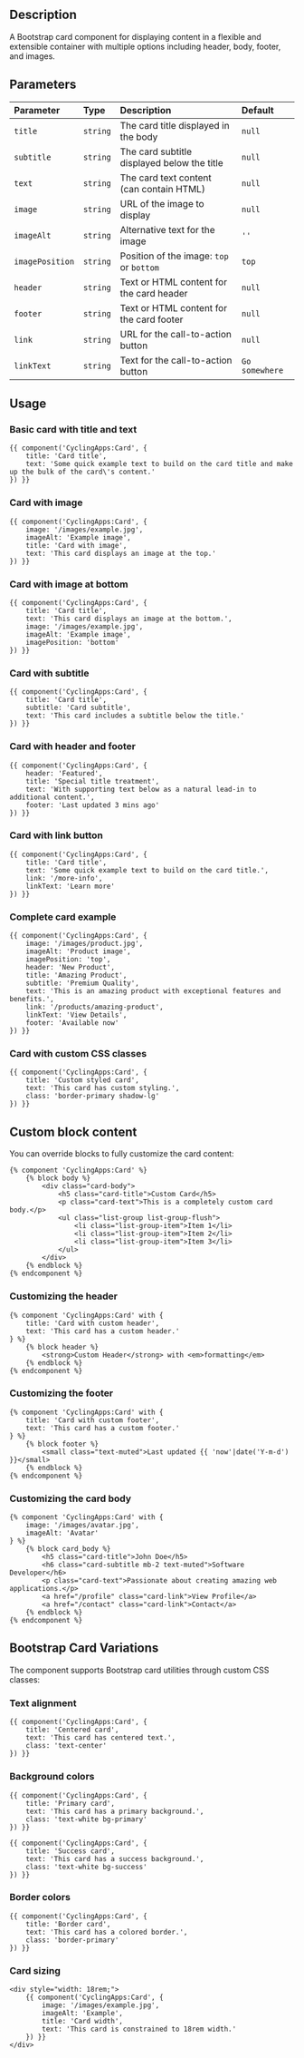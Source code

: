 ## Description

A Bootstrap card component for displaying content in a flexible and extensible container with multiple options including header, body, footer, and images.

## Parameters

| Parameter       | Type     | Description                                                    | Default        |
|:----------------|:---------|:---------------------------------------------------------------|:---------------|
| `title`         | `string` | The card title displayed in the body                           | `null`         |
| `subtitle`      | `string` | The card subtitle displayed below the title                    | `null`         |
| `text`          | `string` | The card text content (can contain HTML)                       | `null`         |
| `image`         | `string` | URL of the image to display                                    | `null`         |
| `imageAlt`      | `string` | Alternative text for the image                                 | `''`           |
| `imagePosition` | `string` | Position of the image: `top` or `bottom`                       | `top`          |
| `header`        | `string` | Text or HTML content for the card header                       | `null`         |
| `footer`        | `string` | Text or HTML content for the card footer                       | `null`         |
| `link`          | `string` | URL for the call-to-action button                              | `null`         |
| `linkText`      | `string` | Text for the call-to-action button                             | `Go somewhere` |

## Usage

### Basic card with title and text

```twig
{{ component('CyclingApps:Card', {
    title: 'Card title',
    text: 'Some quick example text to build on the card title and make up the bulk of the card\'s content.'
}) }}
```

### Card with image

```twig
{{ component('CyclingApps:Card', {
    image: '/images/example.jpg',
    imageAlt: 'Example image',
    title: 'Card with image',
    text: 'This card displays an image at the top.'
}) }}
```

### Card with image at bottom

```twig
{{ component('CyclingApps:Card', {
    title: 'Card title',
    text: 'This card displays an image at the bottom.',
    image: '/images/example.jpg',
    imageAlt: 'Example image',
    imagePosition: 'bottom'
}) }}
```

### Card with subtitle

```twig
{{ component('CyclingApps:Card', {
    title: 'Card title',
    subtitle: 'Card subtitle',
    text: 'This card includes a subtitle below the title.'
}) }}
```

### Card with header and footer

```twig
{{ component('CyclingApps:Card', {
    header: 'Featured',
    title: 'Special title treatment',
    text: 'With supporting text below as a natural lead-in to additional content.',
    footer: 'Last updated 3 mins ago'
}) }}
```

### Card with link button

```twig
{{ component('CyclingApps:Card', {
    title: 'Card title',
    text: 'Some quick example text to build on the card title.',
    link: '/more-info',
    linkText: 'Learn more'
}) }}
```

### Complete card example

```twig
{{ component('CyclingApps:Card', {
    image: '/images/product.jpg',
    imageAlt: 'Product image',
    imagePosition: 'top',
    header: 'New Product',
    title: 'Amazing Product',
    subtitle: 'Premium Quality',
    text: 'This is an amazing product with exceptional features and benefits.',
    link: '/products/amazing-product',
    linkText: 'View Details',
    footer: 'Available now'
}) }}
```

### Card with custom CSS classes

```twig
{{ component('CyclingApps:Card', {
    title: 'Custom styled card',
    text: 'This card has custom styling.',
    class: 'border-primary shadow-lg'
}) }}
```

## Custom block content

You can override blocks to fully customize the card content:

```twig
{% component 'CyclingApps:Card' %}
    {% block body %}
        <div class="card-body">
            <h5 class="card-title">Custom Card</h5>
            <p class="card-text">This is a completely custom card body.</p>
            <ul class="list-group list-group-flush">
                <li class="list-group-item">Item 1</li>
                <li class="list-group-item">Item 2</li>
                <li class="list-group-item">Item 3</li>
            </ul>
        </div>
    {% endblock %}
{% endcomponent %}
```

### Customizing the header

```twig
{% component 'CyclingApps:Card' with {
    title: 'Card with custom header',
    text: 'This card has a custom header.'
} %}
    {% block header %}
        <strong>Custom Header</strong> with <em>formatting</em>
    {% endblock %}
{% endcomponent %}
```

### Customizing the footer

```twig
{% component 'CyclingApps:Card' with {
    title: 'Card with custom footer',
    text: 'This card has a custom footer.'
} %}
    {% block footer %}
        <small class="text-muted">Last updated {{ 'now'|date('Y-m-d') }}</small>
    {% endblock %}
{% endcomponent %}
```

### Customizing the card body

```twig
{% component 'CyclingApps:Card' with {
    image: '/images/avatar.jpg',
    imageAlt: 'Avatar'
} %}
    {% block card_body %}
        <h5 class="card-title">John Doe</h5>
        <h6 class="card-subtitle mb-2 text-muted">Software Developer</h6>
        <p class="card-text">Passionate about creating amazing web applications.</p>
        <a href="/profile" class="card-link">View Profile</a>
        <a href="/contact" class="card-link">Contact</a>
    {% endblock %}
{% endcomponent %}
```

## Bootstrap Card Variations

The component supports Bootstrap card utilities through custom CSS classes:

### Text alignment

```twig
{{ component('CyclingApps:Card', {
    title: 'Centered card',
    text: 'This card has centered text.',
    class: 'text-center'
}) }}
```

### Background colors

```twig
{{ component('CyclingApps:Card', {
    title: 'Primary card',
    text: 'This card has a primary background.',
    class: 'text-white bg-primary'
}) }}

{{ component('CyclingApps:Card', {
    title: 'Success card',
    text: 'This card has a success background.',
    class: 'text-white bg-success'
}) }}
```

### Border colors

```twig
{{ component('CyclingApps:Card', {
    title: 'Border card',
    text: 'This card has a colored border.',
    class: 'border-primary'
}) }}
```

### Card sizing

```twig
<div style="width: 18rem;">
    {{ component('CyclingApps:Card', {
        image: '/images/example.jpg',
        imageAlt: 'Example',
        title: 'Card width',
        text: 'This card is constrained to 18rem width.'
    }) }}
</div>
```
